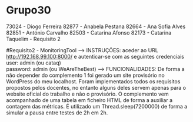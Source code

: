 # Grupo30
73024 - Diogo Ferreira
82877 - Anabela Pestana
82664 - Ana Sofia Alves
82851 - António Carvalho
82503 - Catarina Afonso
82173 - Catarina Taquelim - Requisito 2


#Requisito2 - MonitoringTool
--> INSTRUÇÕES: aceder ao URL http://192.168.99.100:8000/ e autenticar-se com as seguintes credenciais
user: admin (ou cataq)  
password: admin (ou WeAreTheBest) 
--> FUNCIONALIDADES: De forma a não depender do complemento 1 foi gerado um site provisório no WordPress do meu localhost. Foram implementados todos os requisitos propostos pelos docentes, no entanto alguns deles servem apenas para o website oficial do trabalho e não o provisório. 
O complemento vem acompanhado de uma tabela em ficheiro HTML de forma a auxiliar a contagem das métricas.
É utilizado um Thread.sleep(7200000) de forma a simular a pausa entre testes de 2h em 2h.
